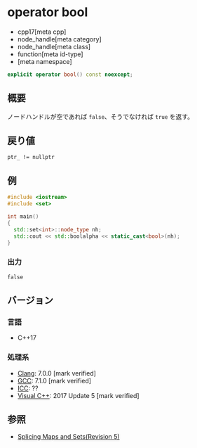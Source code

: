 # operator bool
* cpp17[meta cpp]
* node_handle[meta category]
* node_handle[meta class]
* function[meta id-type]
* [meta namespace]

```cpp
explicit operator bool() const noexcept;
```

## 概要
ノードハンドルが空であれば `false`、そうでなければ `true` を返す。


## 戻り値
`ptr_ != nullptr`


## 例
```cpp example
#include <iostream>
#include <set>

int main()
{
  std::set<int>::node_type nh;
  std::cout << std::boolalpha << static_cast<bool>(nh);
}
```

### 出力
```
false
```

## バージョン
### 言語
- C++17

### 処理系
- [Clang](/implementation.md#clang): 7.0.0 [mark verified]
- [GCC](/implementation.md#gcc): 7.1.0 [mark verified]
- [ICC](/implementation.md#icc): ??
- [Visual C++](/implementation.md#visual_cpp): 2017 Update 5 [mark verified]


## 参照
- [Splicing Maps and Sets(Revision 5)](http://www.open-std.org/jtc1/sc22/wg21/docs/papers/2016/p0083r3.pdf)
